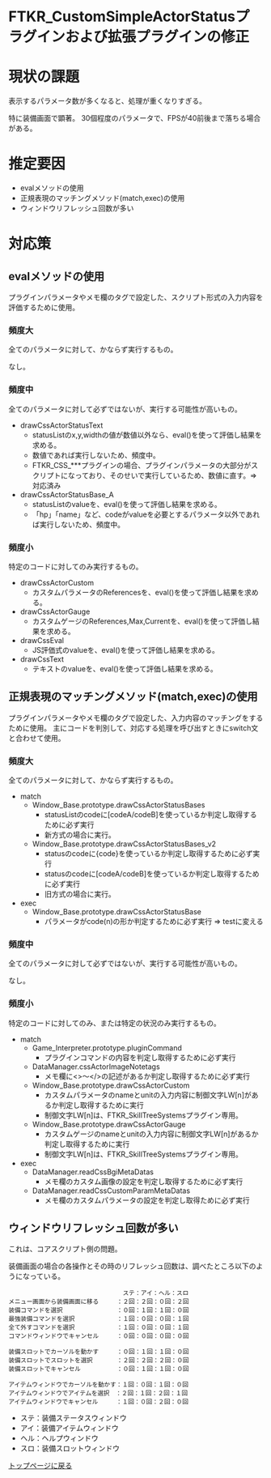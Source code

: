 # FTKR_CustomSimpleActorStatusプラグインおよび拡張プラグインの修正

# 現状の課題
表示するパラメータ数が多くなると、処理が重くなりすぎる。

特に装備画面で顕著。
30個程度のパラメータで、FPSが40前後まで落ちる場合がある。

# 推定要因
* evalメソッドの使用
* 正規表現のマッチングメソッド(match,exec)の使用
* ウィンドウリフレッシュ回数が多い

# 対応策
## evalメソッドの使用

プラグインパラメータやメモ欄のタグで設定した、スクリプト形式の入力内容を評価するために使用。

### 頻度大
全てのパラメータに対して、かならず実行するもの。

なし。

### 頻度中
全てのパラメータに対して必ずではないが、実行する可能性が高いもの。

* drawCssActorStatusText
    * statusListのx,y,widthの値が数値以外なら、eval()を使って評価し結果を求める。
    * 数値であれば実行しないため、頻度中。
    * FTKR_CSS_***プラグインの場合、プラグインパラメータの大部分がスクリプトになっており、そのせいで実行しているため、数値に直す。⇒対応済み
* drawCssActorStatusBase_A
    * statusListのvalueを、eval()を使って評価し結果を求める。
    * 「hp」「name」など、codeがvalueを必要とするパラメータ以外であれば実行しないため、頻度中。

### 頻度小
特定のコードに対してのみ実行するもの。

* drawCssActorCustom
    * カスタムパラメータのReferencesを、eval()を使って評価し結果を求める。
* drawCssActorGauge
    * カスタムゲージのReferences,Max,Currentを、eval()を使って評価し結果を求める。
* drawCssEval
    * JS評価式のvalueを、eval()を使って評価し結果を求める。
* drawCssText
    * テキストのvalueを、eval()を使って評価し結果を求める。


## 正規表現のマッチングメソッド(match,exec)の使用

プラグインパラメータやメモ欄のタグで設定した、入力内容のマッチングをするために使用。
主にコードを判別して、対応する処理を呼び出すときにswitch文と合わせて使用。

### 頻度大
全てのパラメータに対して、かならず実行するもの。

* match
    * Window_Base.prototype.drawCssActorStatusBases
        * statusListのcodeに[codeA/codeB]を使っているか判定し取得するために必ず実行
        * 新方式の場合に実行。
    * Window_Base.prototype.drawCssActorStatusBases_v2
        * statusのcodeに{code}を使っているか判定し取得するために必ず実行
        * statusのcodeに[codeA/codeB]を使っているか判定し取得するために必ず実行
        * 旧方式の場合に実行。
* exec
    * Window_Base.prototype.drawCssActorStatusBase
        * パラメータがcode(n)の形か判定するために必ず実行 ⇒ testに変える

### 頻度中
全てのパラメータに対して必ずではないが、実行する可能性が高いもの。

なし。

### 頻度小
特定のコードに対してのみ、または特定の状況のみ実行するもの。

* match
    * Game_Interpreter.prototype.pluginCommand
        * プラグインコマンドの内容を判定し取得するために必ず実行
    * DataManager.cssActorImageNotetags
        * メモ欄に<>～</>の記述があるか判定し取得するために必ず実行
    * Window_Base.prototype.drawCssActorCustom
        * カスタムパラメータのnameとunitの入力内容に制御文字LW[n]があるか判定し取得するために実行
        * 制御文字LW[n]は、FTKR_SkillTreeSystemsプラグイン専用。
    * Window_Base.prototype.drawCssActorGauge
        * カスタムゲージのnameとunitの入力内容に制御文字LW[n]があるか判定し取得するために実行
        * 制御文字LW[n]は、FTKR_SkillTreeSystemsプラグイン専用。
* exec
    * DataManager.readCssBgiMetaDatas
        * メモ欄のカスタム画像の設定を判定し取得するために必ず実行
    * DataManager.readCssCustomParamMetaDatas
        * メモ欄のカスタムパラメータの設定を判定し取得ために必ず実行

## ウィンドウリフレッシュ回数が多い

これは、コアスクリプト側の問題。

装備画面の場合の各操作とその時のリフレッシュ回数は、調べたところ以下のようになっている。
```
　　　　　　　　　　　　　　　　　　　ステ：アイ：ヘル：スロ
メニュー画面から装備画面に移る　　　：２回：２回：０回：２回
装備コマンドを選択　　　　　　　　　：０回：１回：１回：０回
最強装備コマンドを選択　　　　　　　：１回：０回：０回：１回
全て外すコマンドを選択　　　　　　　：１回：０回：０回：１回
コマンドウィンドウでキャンセル　　　：０回：０回：０回：０回

装備スロットでカーソルを動かす　　　：０回：１回：１回：０回
装備スロットでスロットを選択　　　　：２回：２回：２回：０回
装備スロットでキャンセル　　　　　　：０回：１回：１回：０回

アイテムウィンドウでカーソルを動かす：１回：０回：１回：０回
アイテムウィンドウでアイテムを選択　：２回：１回：２回：１回
アイテムウィンドウでキャンセル　　　：１回：０回：２回：０回
```
* ステ：装備ステータスウィンドウ
* アイ：装備アイテムウィンドウ
* ヘル：ヘルプウィンドウ
* スロ：装備スロットウィンドウ

[トップページに戻る](README.md)
